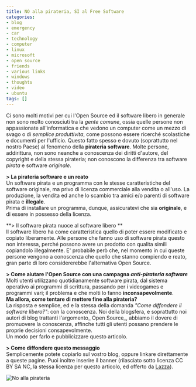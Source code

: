 ```yaml
---
title: NO alla pirateria, SI al Free Software
categories:
- blog
- emergency
- car
- technology
- computer
- linux
- microsoft
- open source
- friends
- various links
- windows
- thoughts
- video
- ubuntu
tags: []
---
```

Ci sono molti motivi per cui l'Open Source ed il software libero in generale
non sono molto conosciuti tra la _gente comune_, ossia quelle persone non
appassionate all'informatica e che vedono un computer come un mezzo di svago o
di _semplice produttivita_, come possono essere ricerché scolastiche e
documenti per l'ufficio. Questo fatto spesso e dovuto (soprattutto nel nostro
Paese) al fenomeno della **pirateria software**. Molte persone, addirittura,
non sono neanche a conoscenza dei diritti d'autore, del copyright e della
stessa pirateria; non conoscono la differenza tra software _pirata_ e software
_originale_.

**> La pirateria software e un reato**  
Un software pirata e un programma con le stesse caratteristiche del software
originale, ma privo di licenza commerciale alla vendita o all'uso. La
produzione, la vendita ed anche lo scambio tra amici e/o parenti di software
pirata e **illegale**.  
Prima di installare un programma, dunque, assicuratevi che sia **originale**,
e di essere in possesso della licenza.

**> Il software pirata nuoce al software libero **  
Il software libero ha come caratteristica quello di poter essere modificato e
copiato liberamente. Alle persone che fanno uso di software pirata questo non
interessa, perché possono avere un prodotto con qualita simili copiandolo
illegalmente. E' probabile però che, nel momento in cui queste persone vengono
a conoscenza che quello che stanno compiendo e reato, gran parte di loro
considererebbe l'alternativa Open Source.

**> Come aiutare l'Open Source con una campagna _anti-pirateria software_**  
Molti utenti utilizzano quotidianamente software pirata, dal sistema operativo
ai programmi di scrittura, passando per i videogames e programmi vari; il
problema e che molti lo fanno **inconsapevolmente**.  
**Ma allora, come tentare di mettere fine alla pirateria?**  
La risposta e semplice, ed e la stessa della domanda _"Come diffondere il
software libero?"_: con la conoscenza. Noi della blogsfera, e soprattutto noi
autori di blog trattanti l'argomento_ Open Source_, abbiamo il dovere di
promuovere la conoscenza, affinche tutti gli utenti possano prendere le
proprie decisioni consapevolmente.  
Un modo per farlo e pubblicizzare questo articolo.

**> Come diffondere questo messaggio**  
Semplicemente potete copiarlo sul vostro blog, oppure linkare direttamente a
queste pagine. Puoi inoltre inserire il banner (rilasciato sotto licenza CC BY
SA NC, la stessa licenza per questo articolo, ed offerto da
[Lazza](http://lazza.wordpress.com/)).  



![No alla
pirateria](http://illusionblog.files.wordpress.com/2007/09/nopirateria.png)

